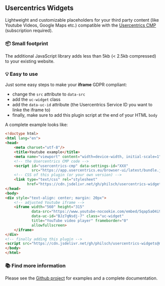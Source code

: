 ## Usercentrics Widgets

Lightweight and customizable placeholders for your third party content (like Youtube Videos, Google Maps etc.) 
compatible with the [Usercentrics CMP](https://usercentrics.com) (subscription required).

### 📦 Small footprint

The additional JavaScript library adds less than 5kb (< 2.5kb compressed) to your existing website.

### 💡 Easy to use

Just some easy steps to make your **iframe** GDPR compliant:

* change the `src` attribute to `data-src`
* add the `uc-widget` class
* add the `data-uc-id` attribute (the Usercentrics Service ID you want to linke the iframe to)
* finally, make sure to add this plugin script at the end of your HTML `body`

A complete example looks like:

```html
<!doctype html>
<html lang="en">
<head>
    <meta charset="utf-8"/>
    <title>Youtube example</title>
    <meta name="viewport" content="width=device-width, initial-scale=1"/>
    <!-- the Usercentrics CMP code -->
    <script id="usercentrics-cmp" data-settings-id="XXX"
            src="https://app.usercentrics.eu/browser-ui/latest/bundle.js" defer=""></script>
    <!-- CSS of this plugin (or your own version) -->
    <link type="text/css" rel="stylesheet" 
          href="https://cdn.jsdelivr.net/gh/philsch/usercentrics-widgets@main/dist/ucw.min.css"/>
</head>
<body>
<div style="text-align: center; margin: 20px">
    <!-- adjusted Youtube iframe -->
    <iframe width="560" height="315"
            data-src="https://www.youtube-nocookie.com/embed/5qap5aO4i9A" 
            data-uc-id="BJz7qNsdj-7" class="uc-widget"
            title="YouTube video player" frameborder="0"
            allowfullscreen>
    </iframe>
</div>
<!-- finally adding this plugin -->
<script src="https://cdn.jsdelivr.net/gh/philsch/usercentrics-widgets@main/dist/ucw.js"></script>
</body>
</html>
```

### 📚 Find more information 

Please see the [Github project](https://github.com/philsch/usercentrics-widgets) for examples and a complete
documentation. 


